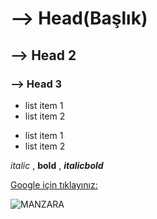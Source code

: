 # --> Head(Başlık)
## --> Head 2 
### --> Head 3

- list item 1
- list item 2

* list item 1
* list item 2

*italic* , **bold** , ***italicbold***

[Google için tıklayınız:](https://www.google.com.tr/)

![MANZARA](https://arbagdizayn.com/wp-content/uploads/2020/01/manzara-poster-gorselleri-769.jpg) 
